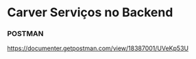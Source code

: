 # Carver Serviços no Backend

### POSTMAN
https://documenter.getpostman.com/view/18387001/UVeKp53U

